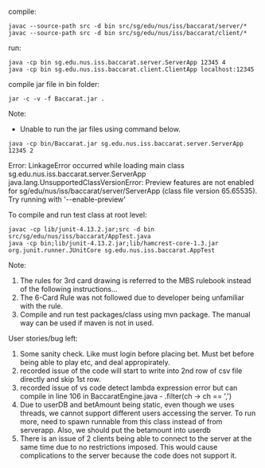 compile:
```
javac --source-path src -d bin src/sg/edu/nus/iss/baccarat/server/*
javac --source-path src -d bin src/sg/edu/nus/iss/baccarat/client/*
```

run:
```
java -cp bin sg.edu.nus.iss.baccarat.server.ServerApp 12345 4
java -cp bin sg.edu.nus.iss.baccarat.client.ClientApp localhost:12345
```

compile jar file in bin folder:
```
jar -c -v -f Baccarat.jar .
```

Note:
- Unable to run the jar files using command below. 
```
java -cp bin/Baccarat.jar sg.edu.nus.iss.baccarat.server.ServerApp 12345 2
```

Error: LinkageError occurred while loading main class sg.edu.nus.iss.baccarat.server.ServerApp
        java.lang.UnsupportedClassVersionError: Preview features are not enabled for sg/edu/nus/iss/baccarat/server/ServerApp (class file version 65.65535). Try running with '--enable-preview'


To compile and run test class at root level:
```
javac -cp lib/junit-4.13.2.jar;src -d bin src/sg/edu/nus/iss/baccarat/AppTest.java
java -cp bin;lib/junit-4.13.2.jar;lib/hamcrest-core-1.3.jar org.junit.runner.JUnitCore sg.edu.nus.iss.baccarat.AppTest
```

Note:
1. The rules for 3rd card drawing is referred to the MBS rulebook instead of the following instructions... 
2. The 6-Card Rule was not followed due to developer being unfamiliar with the rule.
3. Compile and run test packages/class using mvn package. The manual way can be used if maven is not in used.


User stories/bug left:
1. Some sanity check. Like must login before placing bet. Must bet before being able to play etc, and deal appropirately.
2. recorded issue of the code will start to write into 2nd row of csv file directly and skip 1st row.
3. recorded issue of vs code detect lambda expression error but can compile in line 106 in BaccaratEngine.java - .filter(ch -> ch == ',') 
4. Due to userDB and betAmount being static, even though we uses threads, we cannot support different users accessing the server. To run more, need to spawn runnable from this class instead of from serverapp. Also, we should put the betamount into userdb
5. There is an issue of 2 clients being able to connect to the server at the same time due to no restrictions imposed. This would cause complications to the server because the code does not support it.
